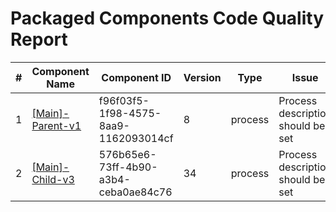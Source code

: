 # Packaged Components Code Quality Report
|#|Component Name|Component ID|Version|Type|Issue|Issue Type|Priority|
|---|---|---|---|---|---|---|---|
|1|[[Main]-Parent-v1](Report/Training-Darko-Mirchevski/Root/Parent/[Main]-Parent-v1.xml)|f96f03f5-1f98-4575-8aa9-1162093014cf|8|process|Process description should be set|CODE_SMELL|MINOR|
|2|[[Main]-Child-v3](Report/Training-Darko-Mirchevski/Root/Parent/Child/[Main]-Child-v3.xml)|576b65e6-73ff-4b90-a3b4-ceba0ae84c76|34|process|Process description should be set|CODE_SMELL|MINOR|
